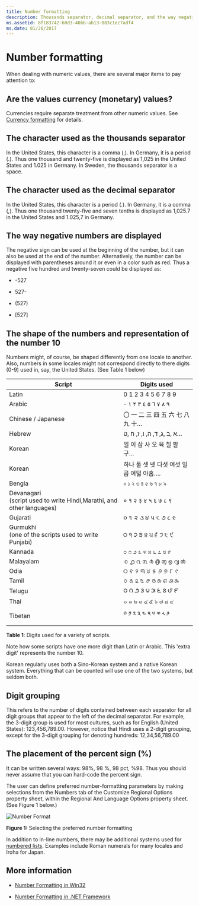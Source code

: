 ```yaml
---
title: Number formatting
description: Thousands separator, decimal separator, and the way negative numbers are displayed can vary in different countries/regions.
ms.assetid: 8f183742-60d3-40bb-ab13-083c1ec7adf4
ms.date: 01/26/2017
---
```

# Number formatting

When dealing with numeric values, there are several major items to pay attention to:

## Are the values currency (monetary) values?

Currencies require separate treatment from other numeric values.
See [Currency formatting](currency-formatting.md) for details.

## The character used as the thousands separator

In the United States, this character is a comma (,).
In Germany, it is a period (.).
Thus one thousand and twenty-five is displayed as 1,025 in the United States and 1.025 in Germany.
In Sweden, the thousands separator is a space.

## The character used as the decimal separator

In the United States, this character is a period (.).
In Germany, it is a comma (,).
Thus one thousand twenty-five and seven tenths is displayed as 1,025.7 in the United States and 1.025,7 in Germany.

## The way negative numbers are displayed

The negative sign can be used at the beginning of the number, but it can also be used at the end of the number.
Alternatively, the number can be displayed with parentheses around it or even in a color such as red.
Thus a negative five hundred and twenty-seven could be displayed as:  

- -527

- 527-

- (527)

- [527]

## The shape of the numbers and representation of the number 10

Numbers might, of course, be shaped differently from one locale to another.
Also, numbers in some locales might not correspond directly to there digits (0-9) used in, say, the United States. (See Table 1 below)

| Script | Digits used |
| -- | -- |
| Latin                             | 0 1 2 3 4 5 6 7 8 9               |
| Arabic                            | <span lang="ar">٠‎ ١‎ ٢‎ ٣‎ ٤‎ ٥‎ ٦‎ ٧‎ ٨‎ ٩</span> |
| Chinese / Japanese                | <span lang="ja">〇 一 二 三 四 五 六 七 八 九 十…</span> |
| Hebrew                            | <span lang="he"> א ,ב ,ג, ד, ה, ו, ז, ח ,ט…</span> |
| Korean                            | <span lang="ko">일 이 삼 사 오 육 칠 팔 구…</span> |
| Korean                            | <span lang="ko">하나 둘 셋 넷 다섯 여섯 일곱 여덟 아홉…</span>. |
| Bengla                            | <span lang="bn">০ ১ ২ ৩ ৪ ৫ ৬ ৭ ৮ ৯</span> |
| Devanagari<br>(script used to write Hindi,Marathi, and other languages)| <span lang="hi">० १ २ ३ ४ ५ ६ ७ ८ ९</span> |
| Gujarati                          | <span lang="gu">૦ ૧ ૨ ૩ ૪ ૫ ૬ ૭ ૮ ૯</span> |
| Gurmukhi<br>(one of the scripts used to write Punjabi) | <span lang="pa">੦ ੧ ੨ ੩ ੪ ੫ ੬ ੭ ੮ ੯ </span>|
| Kannada                           | <span lang="kn">೦ ೧ ೨ ೩ ೪ ೫ ೬ ೭ ೮ ೯</span> |
| Malayalam                         | <span lang="ml">൦ ൧ ൨ ൩ ൪ ൫ ൬ ൭ ൮ ൯</span> |
| Odia                              | <span lang="or">୦ ୧ ୨ ୩ ୪ ୫ ୬ ୭ ୮ ୯</span> |
| Tamil                             | <span lang="ta">௦ ௧ ௨ ௩ ௪ ௫ ௬ ௭ ௮ ௯</span> |
| Telugu                            | <span lang="te">౦ ౧ ౨ ౩ ౪ ౫ ౬ ౭ ౮ ౯</span> |
| Thai                              | <span lang="th">๐ ๑ ๒ ๓ ๔ ๕ ๖ ๗ ๘ ๙</span> |
| Tibetan                           | <span lang="bo">༠ ༡ ༢ ༣ ༤ ༥ ༦ ༧ ༨ ༩</span> |

**Table 1**: Digits used for a variety of scripts.

Note how some scripts have one more digit than Latin or Arabic.
This 'extra digit' represents the number 10.

Korean regularly uses both a Sino-Korean system and a native Korean system. Everything that can be counted will use one of the two systems, but seldom both.

## Digit grouping

This refers to the number of digits contained between each separator for all digit groups that appear to the left of the decimal separator.
For example, the 3-digit group is used for most cultures, such as for English (United States): 123,456,789.00.
However, notice that Hindi uses a 2-digit grouping, except for the 3-digit grouping for denoting hundreds: 12,34,56,789.00

## The placement of the percent sign (%)

It can be written several ways: 98%, 98 %, 98 pct, %98.
Thus you should never assume that you can hard-code the percent sign.

The user can define preferred number-formatting parameters by making selections from the Numbers tab of the Customize Regional Options property sheet, within the Regional And Language Options property sheet. (See Figure 1 below.)

![Number Format](./images/German_Numbers.jpg "Number Format")

**Figure 1:** Selecting the preferred number formatting

In addition to in-line numbers, there may be additional systems used for [numbered lists](https://support.office.com/article/Create-a-bulleted-or-numbered-list-9ff81241-58a8-4d88-8d8c-acab3006a23e).
Examples include Roman numerals for many locales and Iroha for Japan.

## More information

- [Number Formatting in Win32](number-formatting-in-win32.md)

- [Number Formatting in .NET Framework](number-formatting-in-dotnet-framework.md)
